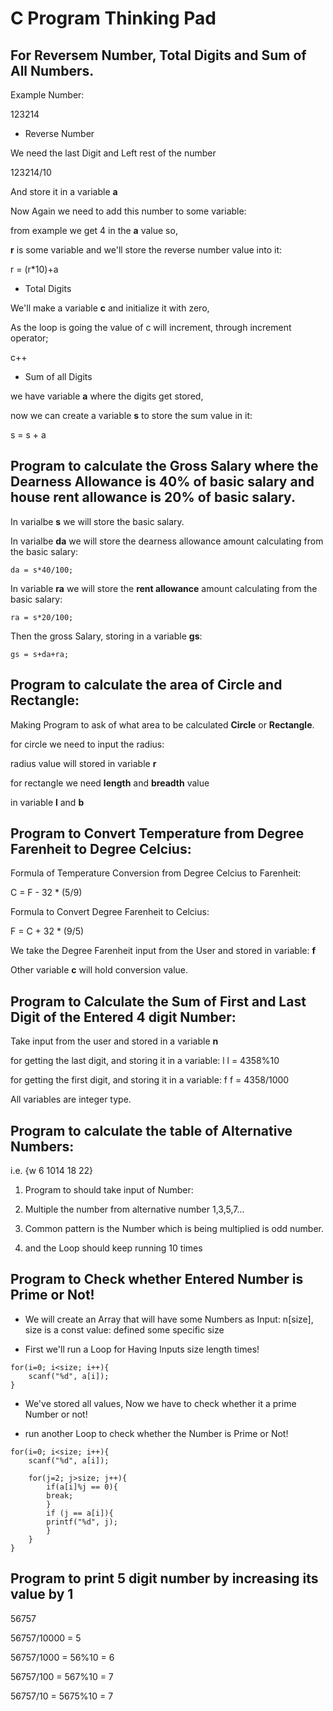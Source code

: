 # C Program Thinking Pad

## For Reversem Number, Total Digits and Sum of All Numbers.


Example Number:

123214

- Reverse Number

We need the last Digit and Left rest of the number

123214/10

And store it in a variable **a**

Now Again we need to add this number to some variable:

from example we get 4 in the **a** value so,

**r** is some variable and we'll store the reverse number value into it:

r = (r\*10)+a

- Total Digits

We'll make a variable **c** and initialize it with zero,

As the loop is going the value of c will increment, through increment operator;

c++

- Sum of all Digits

we have variable **a** where the digits get stored,

now we can create a variable **s** to store the sum value in it:

s = s + a

## Program to calculate the Gross Salary where the Dearness Allowance is 40% of basic salary and house rent allowance is 20% of basic salary.

In varialbe **s** we will store the basic salary.

In varialbe **da** we will store the dearness allowance amount calculating from the basic salary:

```
da = s*40/100;
```

In variable **ra** we will store the **rent allowance** amount calculating from the basic salary:

```
ra = s*20/100;
```

Then the gross Salary, storing in a variable **gs**:

```
gs = s+da+ra;
```

## Program to calculate the area of Circle and Rectangle:

Making Program to ask of what area to be calculated **Circle** or **Rectangle**.

for circle we need to input the radius:

radius value will stored in variable **r**

for rectangle we need **length** and **breadth** value

in variable **l** and **b**

## Program to Convert Temperature from Degree Farenheit to Degree Celcius:

Formula of Temperature Conversion from Degree Celcius to Farenheit:

C = F - 32 * (5/9)

Formula to Convert Degree Farenheit to Celcius:

F = C + 32 * (9/5)

We take the Degree Farenheit input from the User and stored in variable: **f**

Other variable **c** will hold conversion value.

## Program to Calculate the Sum of First and Last Digit of the Entered 4 digit Number:

Take input from the user and stored in a variable **n**

for getting the last digit, and storing it in a variable: l
l = 4358%10

for getting the first digit, and storing it in a variable: f
f = 4358/1000

All variables are integer type.

## Program to calculate the table of Alternative Numbers:

i.e. {w 6 1014 18 22}

1. Program to should take input of Number:

2. Multiple the number from alternative number 1,3,5,7...

3. Common pattern is the Number which is being multiplied is odd number.

4. and the Loop should keep running 10 times

## Program to Check whether Entered Number is Prime or Not!

- We will create an Array that will have some Numbers as Input: n[size], size is a const value: defined some specific size

- First we'll run a Loop for Having Inputs size length times!

```
for(i=0; i<size; i++){
    scanf("%d", a[i]);
}
```

- We've stored all values, Now we have to check whether it a prime Number or not!

- run another Loop to check whether the Number is Prime or Not!


```
for(i=0; i<size; i++){
    scanf("%d", a[i]);

    for(j=2; j>size; j++){
        if(a[i]%j == 0){
        break;
        }
        if (j == a[i]){
        printf("%d", j);
        }
    }
}
```

## Program to print 5 digit number by increasing its value by 1

56757

56757/10000 = 5

56757/1000 = 56%10 = 6

56757/100 = 567%10 = 7

56757/10 = 5675%10 = 7



